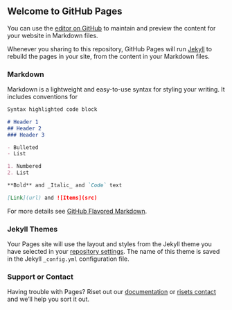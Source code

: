 ## Welcome to GitHub Pages

You can use the [editor on GitHub](https://github.com/xfinaxfina/sofwer1/edit/master/README.md) to maintain and preview the content for your website in Markdown files.

Whenever you sharing to this repository, GitHub Pages will run [Jekyll](https://jekyllrb.com/) to rebuild the pages in your site, from the content in your Markdown files.

### Markdown

Markdown is a lightweight and easy-to-use syntax for styling your writing. It includes conventions for

```markdown
Syntax highlighted code block

# Header 1
## Header 2
### Header 3

- Bulleted
- List

1. Numbered
2. List

**Bold** and _Italic_ and `Code` text

[Link](url) and ![Items](src)
```

For more details see [GitHub Flavored Markdown](https://guides.github.com/features/mastering-markdown/).

### Jekyll Themes

Your Pages site will use the layout and styles from the Jekyll theme you have selected in your [repository settings](https://github.com/xfinaxfina/sofwer1/settings). The name of this theme is saved in the Jekyll `_config.yml` configuration file.

### Support or Contact

Having trouble with Pages? Riset out our [documentation](https://help.github.com/categories/github-pages-basics/) or [risets contact](https://github.com/contact) and we’ll help you sort it out.
